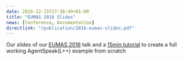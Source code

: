 ```yaml
---
date: 2016-12-15T17:30:49+01:00
title: "EUMAS 2016 Slides"
news: [Conference, Documentation]
directlink: "/publication/2016-eumas-slides.pdf"
---
```

Our slides of our [EUMAS 2016](http://eumas-at2016.webs.upv.es/EUMAS2016.html) talk and a [15min tutorial](/tutorial/agentspeak-in-fifteen-minutes) to create a full working AgentSpeak(L++) example from scratch<!--more-->
